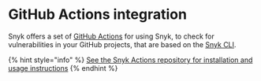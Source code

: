 # GitHub Actions integration

Snyk offers a set of [GitHub Actions](https://docs.github.com/en/actions/creating-actions/about-actions) for using Snyk, to check for vulnerabilities in your GitHub projects, that are based on the [Snyk CLI](https://docs.snyk.io/snyk-cli/guides-for-our-cli/cli-reference).

{% hint style="info" %}
[See the Snyk Actions repository for installation and usage instructions](https://github.com/snyk/actions)
{% endhint %}
